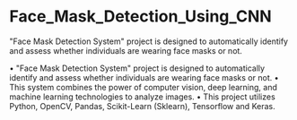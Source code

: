 # Face_Mask_Detection_Using_CNN
 "Face Mask Detection System" project is designed to automatically identify and assess whether  individuals are wearing face masks or not.

• "Face Mask Detection System" project is designed to automatically identify and assess whether 
individuals are wearing face masks or not.
• This system combines the power of computer vision, deep learning, and machine learning 
technologies to analyze images.
• This project utilizes Python, OpenCV, Pandas, Scikit-Learn (Sklearn), Tensorflow and Keras. 
